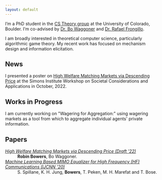 ```yaml
---
layout: default
---
```


I’m a PhD student in the [CS Theory group](https://www.colorado.edu/cs-theory/) at the University of Colorado, Boulder. I’m co-advised by [Dr. Bo Waggoner](https://www.bowaggoner.com/) and [Dr. Rafael Frongillo](https://home.cs.colorado.edu/~raf/).


I am broadly interested in theoretical computer science, particularly algorithmic game theory. My recent work has focused on mechanism design and information elicitation. 

## News

I presented a poster on [High Welfare Matching Markets via Descending Price](https://arxiv.org/abs/2203.02023) at the Simons Institute Workshop on Societal Considerations and Applications in October, 2022. 

## Works in Progress

I am currently working on "Wagering for Aggregation:" using wagering markets as a tool from which to aggregate individual agents' private information. 

## Papers

<dl>
<dt><em><a href="https://arxiv.org/abs/2203.02023" target="_blank" rel="noopener noreferrer">High Welfare Matching Markets via Descending Price (Draft '22)</a></em></dt>
<dd><b>Robin Bowers</b>, Bo Waggoner.</dd>
<dt><em><a href="https://ieeexplore.ieee.org/document/9206600" target="_blank" rel="noopener noreferrer">Machine Learning Based MIMO Equalizer for High Frequency (HF) Communications (IJCNN '20)</a></em></dt>
<dd>S. Spillane, K. H. Jung, <b>Bowers</b>, T. Peken, M. H. Marefat and T. Bose.</dd>
</dl>
